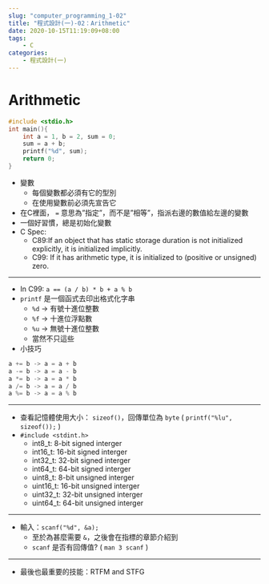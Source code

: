 ```yaml
---
slug: "computer_programming_1-02"
title: "程式設計(一)-02：Arithmetic"
date: 2020-10-15T11:19:09+08:00
tags:
    - C
categories:
    - 程式設計(一)
---
```

# Arithmetic
```c
#include <stdio.h>
int main(){
    int a = 1, b = 2, sum = 0;
    sum = a + b;
    printf("%d", sum);
    return 0;
}
```
- 變數
    - 每個變數都必須有它的型別
    - 在使用變數前必須先宣告它
- 在C裡面， `=` 意思為”指定”，而不是”相等”，指派右邊的數值給左邊的變數
- 一個好習慣，總是初始化變數
- C Spec:
    - C89:If an object that has static storage duration is not initialized explicitly, it is initialized implicitly.
    - C99: If it has arithmetic type, it is initialized to (positive or unsigned) zero.
---
- In C99: `a == (a / b) * b + a % b`
- `printf` 是一個函式去印出格式化字串
    - `%d` -> 有號十進位整數
    - `%f` -> 十進位浮點數
    - `%u` -> 無號十進位整數
    - 當然不只這些
- 小技巧
```c
a += b -> a = a + b
a -= b -> a = a - b
a *= b -> a = a * b
a /= b -> a = a / b
a %= b -> a = a % b
```
---
- 查看記憶體使用大小： `sizeof()`，回傳單位為 `byte` ( `printf("%lu", sizeof());` )
- `#include <stdint.h>`
    - int8_t: 8-bit signed interger
    - int16_t: 16-bit signed interger
    - int32_t: 32-bit signed interger
    - int64_t: 64-bit signed interger
    - uint8_t: 8-bit unsigned interger
    - uint16_t: 16-bit unsigned interger
    - uint32_t: 32-bit unsigned interger
    - uint64_t: 64-bit unsigned interger
---
- 輸入：`scanf("%d", &a);`
    - 至於為甚麼需要 `&`，之後會在指標的章節介紹到
    - `scanf` 是否有回傳值? ( `man 3 scanf` )
---
- 最後也最重要的技能：RTFM and STFG